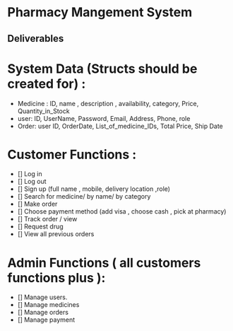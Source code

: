 # Pharmacy Mangement System

## Deliverables

# System Data (Structs should be created for) :

- Medicine : ID, name , description , availability, category, Price, Quantity_in_Stock
- user: ID, UserName, Password, Email, Address, Phone, role
- Order: user ID, OrderDate, List_of_medicine_IDs, Total Price, Ship Date

# Customer Functions :
- [] Log in
- [] Log out
- [] Sign up (full name , mobile, delivery location ,role)
- [] Search for medicine/ by name/ by category
- [] Make order
- [] Choose payment method (add visa , choose cash , pick at
pharmacy)
- [] Track order / view
- [] Request drug
- [] View all previous orders

# Admin Functions ( all customers functions plus ):

- [] Manage users.
- [] Manage medicines
- [] Manage orders
- [] Manage payment

